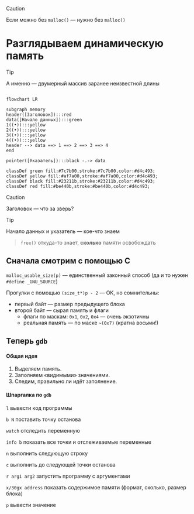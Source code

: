 > [!CAUTION]
> Если можно без `malloc()` — нужно без `malloc()`

# Разглядываем динамическую память

> [!TIP]
> А именно — двумерный массив заранее неизвестной длины

```mermaid

flowchart LR

subgraph memory
header([Заголовок]):::red
data([Начало данных]):::green
1((•)):::yellow
2((•)):::yellow
3((•)):::yellow
4((•)):::yellow
header --> data ==> 1 ==> 2 ==> 3 ==> 4
end

pointer([Указатель]):::black -.-> data

classDef green fill:#7c7b00,stroke:#7c7b00,color:#d4c493;
classDef yellow fill:#af7a00,stroke:#af7a00,color:#d4c493;
classDef black fill:#23211b,stroke:#23211b,color:#d4c493;
classDef red fill:#be440b,stroke:#be440b,color:#d4c493;

```

> [!CAUTION]
> Заголовок — что за зверь?

> [!TIP]
> Начало данных и указатель — кое-что знаем

>  `free()` откуда-то знает, **сколько** памяти освобождать

## Сначала смотрим с помощью C
`malloc_usable_size(p)` — единственный законный способ (да и то нужен `#define _GNU_SOURCE`)

Прогулки с помощью `(size_t*)p - 2` — OK, но сомнительны:
- первый байт — размер предыдущего блока
- второй байт — сырая память и флаги
	- флаги по маскам: `0x1`, `0x2`, `0x4` — очень экзотичны
	- реальная память — по маске `~(0x7)` (кратна восьми!)

## Теперь `gdb`
#### Общая идея
1. Выделяем память.
2. Заполняем «видимыми» значениями.
3. Следим, правильно ли идёт заполнение.
#### Шпаргалка по `gdb`
`l` вывести код программы

`b N` поставить точку останова

`watch` отследить переменную

`info b` показать все точки и отслеживаемые переменные

`n` выполнить следующую строку

`c` выполнить до следующей точки останова

`r arg1 arg2` запустить программу с аргументами

`x/30gx address` показать содержимое памяти (формат, сколько, размер блока)

`p` вывести значение

